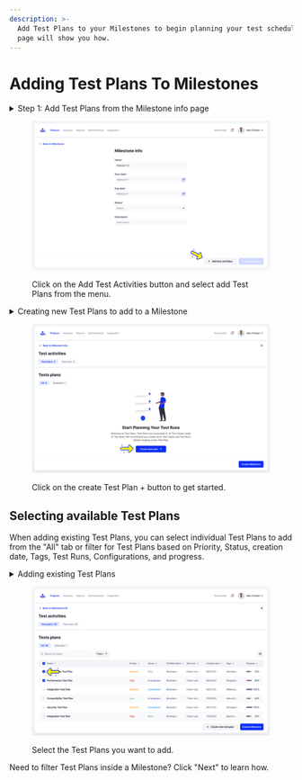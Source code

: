 ```yaml
---
description: >-
  Add Test Plans to your Milestones to begin planning your test schedule. This
  page will show you how.
---
```


# Adding Test Plans To Milestones

<details>

<summary>Step 1: Add Test Plans from the Milestone info page</summary>

On the Milestones information page, click the "Add test activities" button on the bottom right, and then from the drop-down menu, click "Add test plans"

</details>

<figure><img src="../../../.gitbook/assets/328_Milestones 28_Create milestone - Milestone info (1).png" alt=""><figcaption><p>Click on the Add Test Activities button and select add Test Plans from the menu.</p></figcaption></figure>

<details>

<summary>Creating new Test Plans to add to a Milestone</summary>

Inside the Test Plans page, you can create new Test Plans to add to your Milestone, refer to the Creating Test Plans of the documentation for more details.\
\
To begin click on the "Create Test Plan +" button

</details>

<figure><img src="../../../.gitbook/assets/327_Milestones 27_Create milestone - Test plans (1).png" alt=""><figcaption><p>Click on the create Test Plan + button to get started.</p></figcaption></figure>

## Selecting available Test Plans

When adding existing Test Plans, you can select individual Test Plans to add from the "All" tab or filter for Test Plans based on Priority, Status, creation date, Tags, Test Runs, Configurations, and progress.&#x20;

<details>

<summary>Adding existing Test Plans</summary>

You can add multiple Test Plans from the "All" tab by ticking the checkboxes next to them. Once selected, they will then appear in the "Selected" tab.

</details>

<figure><img src="../../../.gitbook/assets/333_Milestones 32_Create milestone - Test plans (1).png" alt=""><figcaption><p>Select the Test Plans you want to add.</p></figcaption></figure>

Need to filter Test Plans inside a Milestone? Click "Next" to learn how.
